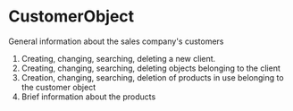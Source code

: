 # CustomerObject
General information about the sales company's customers
1. Creating, changing, searching, deleting a new client.
2. Creating, changing, searching, deleting objects belonging to the client
3. Creation, changing, searching, deletion of products in use belonging to the customer object
4. Brief information about the products
